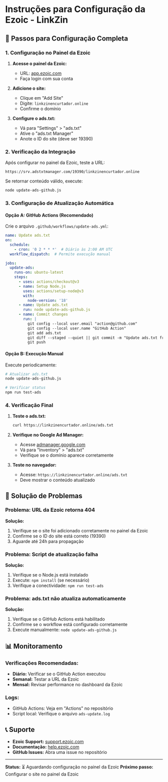 # Instruções para Configuração da Ezoic - LinkZin

## 🚀 Passos para Configuração Completa

### 1. Configuração no Painel da Ezoic

1. **Acesse o painel da Ezoic:**
   - URL: [app.ezoic.com](https://app.ezoic.com)
   - Faça login com sua conta

2. **Adicione o site:**
   - Clique em "Add Site"
   - Digite: `linkzinencurtador.online`
   - Confirme o domínio

3. **Configure o ads.txt:**
   - Vá para "Settings" > "ads.txt"
   - Ative o "ads.txt Manager"
   - Anote o ID do site (deve ser 19390)

### 2. Verificação da Integração

Após configurar no painel da Ezoic, teste a URL:
```
https://srv.adstxtmanager.com/19390/linkzinencurtador.online
```

Se retornar conteúdo válido, execute:
```bash
node update-ads-github.js
```

### 3. Configuração de Atualização Automática

#### Opção A: GitHub Actions (Recomendado)

Crie o arquivo `.github/workflows/update-ads.yml`:

```yaml
name: Update ads.txt
on:
  schedule:
    - cron: '0 2 * * *'  # Diário às 2:00 AM UTC
  workflow_dispatch:  # Permite execução manual

jobs:
  update-ads:
    runs-on: ubuntu-latest
    steps:
      - uses: actions/checkout@v3
      - name: Setup Node.js
        uses: actions/setup-node@v3
        with:
          node-version: '18'
      - name: Update ads.txt
        run: node update-ads-github.js
      - name: Commit changes
        run: |
          git config --local user.email "action@github.com"
          git config --local user.name "GitHub Action"
          git add ads.txt
          git diff --staged --quiet || git commit -m "Update ads.txt from Ezoic"
          git push
```

#### Opção B: Execução Manual

Execute periodicamente:
```bash
# Atualizar ads.txt
node update-ads-github.js

# Verificar status
npm run test-ads
```

### 4. Verificação Final

1. **Teste o ads.txt:**
   ```bash
   curl https://linkzinencurtador.online/ads.txt
   ```

2. **Verifique no Google Ad Manager:**
   - Acesse [admanager.google.com](https://admanager.google.com)
   - Vá para "Inventory" > "ads.txt"
   - Verifique se o domínio aparece corretamente

3. **Teste no navegador:**
   - Acesse: `https://linkzinencurtador.online/ads.txt`
   - Deve mostrar o conteúdo atualizado

## 🔧 Solução de Problemas

### Problema: URL da Ezoic retorna 404
**Solução:**
1. Verifique se o site foi adicionado corretamente no painel da Ezoic
2. Confirme se o ID do site está correto (19390)
3. Aguarde até 24h para propagação

### Problema: Script de atualização falha
**Solução:**
1. Verifique se o Node.js está instalado
2. Execute: `npm install` (se necessário)
3. Verifique a conectividade: `npm run test-ads`

### Problema: ads.txt não atualiza automaticamente
**Solução:**
1. Verifique se o GitHub Actions está habilitado
2. Confirme se o workflow está configurado corretamente
3. Execute manualmente: `node update-ads-github.js`

## 📊 Monitoramento

### Verificações Recomendadas:
- **Diário:** Verificar se o GitHub Action executou
- **Semanal:** Testar a URL da Ezoic
- **Mensal:** Revisar performance no dashboard da Ezoic

### Logs:
- GitHub Actions: Veja em "Actions" no repositório
- Script local: Verifique o arquivo `ads-update.log`

## 📞 Suporte

- **Ezoic Support:** [support.ezoic.com](https://support.ezoic.com)
- **Documentação:** [help.ezoic.com](https://help.ezoic.com)
- **GitHub Issues:** Abra uma issue no repositório

---

**Status:** ⏳ Aguardando configuração no painel da Ezoic
**Próximo passo:** Configurar o site no painel da Ezoic

